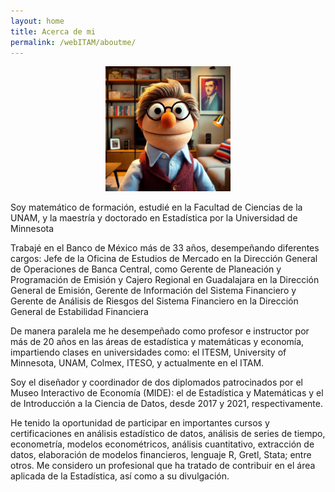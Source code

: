```yaml
---
layout: home
title: Acerca de mi
permalink: /webITAM/aboutme/
---
```

<div id ="home">
<center><img src="/images/me.webp" width ="200"/></center>

<p>Soy matemático de formación, estudié en la Facultad de Ciencias de la UNAM, y la maestría y doctorado en Estadística por la Universidad de Minnesota</p>

<p>Trabajé en el Banco de México más de 33 años, desempeñando  diferentes cargos: Jefe de la Oficina de Estudios de Mercado en la Dirección General de Operaciones de Banca Central, como Gerente de Planeación y Programación de Emisión y Cajero Regional en Guadalajara en la Dirección General de Emisión, Gerente de Información del Sistema Financiero y Gerente de Análisis de Riesgos del Sistema Financiero en la Dirección General de Estabilidad Financiera</p>

<p>De manera paralela me he desempeñado como profesor e instructor por más de 20 años en las áreas de estadística y matemáticas y economía, impartiendo clases en universidades  como: el ITESM, University of Minnesota, UNAM, Colmex, ITESO, y actualmente en el ITAM.</p>

<p>Soy el diseñador y coordinador de dos diplomados patrocinados por el Museo Interactivo de Economía (MIDE): el de Estadística y Matemáticas y el de Introducción a la Ciencia de Datos, desde 2017 y 2021, respectivamente.</p>

<p>He tenido la oportunidad de participar en importantes cursos y certificaciones en análisis estadístico de datos, análisis de series de tiempo, econometría, modelos econométricos, análisis cuantitativo, extracción de datos, elaboración de modelos financieros, lenguaje R, Gretl, Stata; entre otros. Me considero un profesional que ha tratado de contribuir en el área aplicada de la Estadística, así como a su divulgación. </p>
</div>
